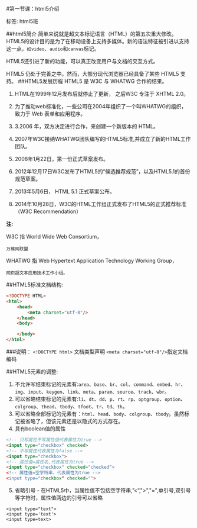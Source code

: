 #第一节课：html5介绍


标签: html5班


##html5简介
简单来说就是超文本标记语言（HTML）的第五次重大修改。
HTML5的设计目的是为了在移动设备上支持多媒体。新的语法特征被引进以支持这一点，`如video`、`audio`和`canvas`标记。

HTML5还引进了新的功能，可以真正改变用户与文档的交互方式。

HTML5 仍处于完善之中。然而，大部分现代浏览器已经具备了某些 HTML5 支持。
##HTML5发展历程
HTML5 是 W3C 与 WHATWG 合作的结果。
1. HTML在1999年12月发布后就停止了更新， 之后W3C 专注于 XHTML 2.0。

2. 为了推动web标准化，一些公司在2004年组织了一个叫WHATWG的组织， 致力于 Web 表单和应用程序。

3. 3.2006 年，双方决定进行合作，来创建一个新版本的 HTML。

4. 2007年W3C接纳WHATWG团队编写的HTML5标准,并成立了新的HTML工作团队。

5. 2008年1月22日，第一份正式草案发布。

6. 2012年12月17日W3C发布了HTML5的“候选推荐规范”，以及HTML5.1的首份规范草案。

7. 2013年5月6日， HTML 5.1 正式草案公布。

8. 2014年10月28日，W3C的HTML工作组正式发布了HTML5的正式推荐标准（W3C Recommendation）


**注:**

W3C    指 World Wide Web Consortium，

    万维网联盟

WHATWG 指 Web Hypertext Application Technology Working Group，

    网页超文本应用技术工作小组。

##HTML5标准文档结构:

```html
<!DOCTYPE HTML>
<html>
	<head>
		<meta charset="utf-8"/>
	</head>
	<body>

	</body>
</html>
```
###说明：
`<!DOCTYPE html>` 文档类型声明
`<meta charset="utf-8"/>`指定文档编码

##HTML5元素的调整:
1. 不允许写结束标记的元素有:`area`、`base`、`br`、`col`、`command`、`embed`、`hr`、`img`、`input`、`keygen`、`link`、`meta`、`param`、`source`、`track`、`wbr`。
2. 可以省略结束标记的元素有:`li`、`dt`、`dd`、`p`、`rt`、`rp`、`optgroup`、`option`、`colgroup`、`thead`、`tbody`、`tfoot`、`tr`、`td`、`th`。
3. 可以省略全部标记的元素有：`html`、`head`、`body`、`colgroup`、`tbody`。虽然标记被省略了，但该元素还是以隐式的方式存在。
4. 具有boolean值的属性
```html
<!-- 只写属性不写属性值代表属性为true -->
<input type="checkbox" checked>
<!-- 不写属性代表属性为false -->
<input type="checkbox">
<!-- 属性值=属性名,代表属性为true -->
<input type="checkbox" checked="checked“>
<!-- 属性值=空字符串，代表属性为true -->
<input type="checkbox" checked="">
```
5. 省略引号
\- 在HTML5中，当属性值不包括空字符串,”<“,">","=",单引号,双引号等字符时，属性值两边的引号可以省略
```
<input type="text">
<input type='text'>
<input type=text>
```

































